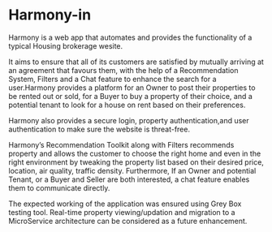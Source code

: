 # Harmony-in

Harmony is a web app that automates and provides the functionality of a typical Housing brokerage wesite.

It aims to ensure that all of its customers are satisfied by mutually arriving at an agreement that favours them, with the help of a Recommendation System, Filters and a Chat feature to enhance the search for a user.Harmony provides a platform for an Owner to post their properties to be rented out or sold, for a Buyer to buy a property of their choice, and a potential tenant to look for a house on rent based on their preferences.

 Harmony also provides a secure login, property authentication,and user authentication to make sure the website is threat-free.
 
 Harmony’s Recommendation Toolkit along with Filters recommends property and allows the customer to choose the right home and even in the right environment by tweaking the property list based on their desired price, location, air quality, traffic density. Furthermore, If an Owner and potential Tenant, or a Buyer and Seller are both interested, a chat feature enables them to communicate directly. 
 
The expected working of the application was ensured using Grey Box testing tool.
Real-time property viewing/updation and migration to a MicroService architecture can be considered as a future enhancement.
